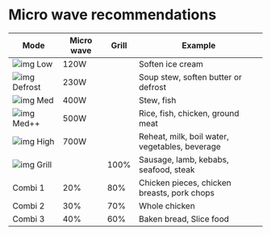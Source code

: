 # Micro wave recommendations

| Mode | Micro wave | Grill | Example |
| -------- | -------- | -|------- |
| ![img](images/low.png) Low     |120W |    | Soften ice cream     |
| ![img](images/defrost.png)  Defrost     | 230W|     | Soup stew, soften butter or defrost     |
| ![img](images/mode1.png) Med     | 400W |      | Stew, fish     |
| ![img](images/mode2.png) Med++     | 500W |     | Rice, fish, chicken, ground meat     |
| ![img](images/mode3.png) High     | 700W |     | Reheat, milk, boil water, vegetables, beverage     |
| ![img](images/grill.png) Grill     |  | 100%      | Sausage, lamb, kebabs, seafood, steak     |
| Combi 1     | 20%| 80%       | Chicken pieces, chicken breasts, pork chops     |
| Combi 2     | 30%| 70%       | Whole chicken     |
| Combi 3     | 40%| 60%       | Baken bread, Slice food     |
